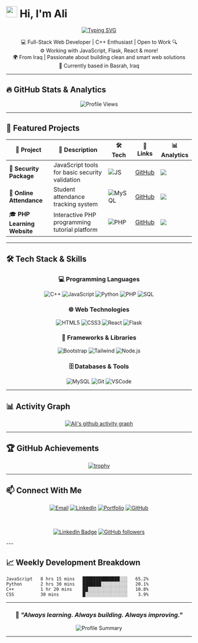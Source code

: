 # <img src="https://raw.githubusercontent.com/MartinHeinz/MartinHeinz/master/wave.gif" width="30px"> Hi, I'm Ali

<div align="center">
  
[![Typing SVG](https://readme-typing-svg.herokuapp.com?font=Fira+Code&size=30&pause=1000&color=36BCF7&width=435&lines=Full-Stack+Developer;C%2B%2B+Enthusiast;Always+Learning;Building+Smart+Solutions)](https://git.io/typing-svg)

</div>

<p align="center">
  💻 Full-Stack Web Developer | C++ Enthusiast | Open to Work 🔍 <br>
  ⚙️ Working with JavaScript, Flask, React & more! <br>
  🌍 From Iraq | Passionate about building clean and smart web solutions <br>
  📍 Currently based in Basrah, Iraq
</p>

---

## 🔥 GitHub Stats & Analytics

<div align="center">
  
<!-- Profile Views Counter with UTM tracking -->
<img src="https://komarev.com/ghpvc/?username=gxr21&label=Profile%20views&color=0e75b6&style=for-the-badge" alt="Profile Views" />
</div>

---

## 🚀 Featured Projects

<div align="center">

| 🎯 Project | 📝 Description | 🛠️ Tech | 🔗 Links | 📊 Analytics |
|-----------|---------------|---------|---------|-------------|
| 🔐 **Security Package** | JavaScript tools for basic security validation | ![JS](https://img.shields.io/badge/-JS-F7DF1E?style=flat-square&logo=javascript) | [GitHub](https://github.com/gxr21/securitypackege.git?utm_source=github_profile&utm_medium=readme&utm_campaign=projects) | [![](https://img.shields.io/github/stars/gxr21/securitypackege)](https://github.com/gxr21/securitypackege) |
| 🧠 **Online Attendance** | Student attendance tracking system | ![MySQL](https://img.shields.io/badge/-MySQL-4479A1?style=flat-square&logo=mysql) | [GitHub](https://github.com/gxr21/OnlineAttSys.git?utm_source=github_profile&utm_medium=readme&utm_campaign=projects) | [![](https://img.shields.io/github/stars/gxr21/OnlineAttSys)](https://github.com/gxr21/OnlineAttSys) |
| 🎓 **PHP Learning Website** | Interactive PHP programming tutorial platform | ![PHP](https://img.shields.io/badge/-PHP-777BB4?style=flat-square&logo=php) | [GitHub](https://github.com/gxr21/PHP.git?utm_source=github_profile&utm_medium=readme&utm_campaign=projects) | [![](https://img.shields.io/github/stars/gxr21/PHP)](https://github.com/gxr21/PHP) |

</div>

---

## 🛠️ Tech Stack & Skills

<div align="center">

### 💻 Programming Languages
![C++](https://img.shields.io/badge/C++-00599C?style=for-the-badge&logo=cplusplus&logoColor=white)
![JavaScript](https://img.shields.io/badge/JavaScript-F7DF1E?style=for-the-badge&logo=javascript&logoColor=black)
![Python](https://img.shields.io/badge/Python-3776AB?style=for-the-badge&logo=python&logoColor=white)
![PHP](https://img.shields.io/badge/PHP-777BB4?style=for-the-badge&logo=php&logoColor=white)
![SQL](https://img.shields.io/badge/SQL-4479A1?style=for-the-badge&logo=postgresql&logoColor=white)

### 🌐 Web Technologies
![HTML5](https://img.shields.io/badge/HTML5-E34F26?style=for-the-badge&logo=html5&logoColor=white)
![CSS3](https://img.shields.io/badge/CSS3-1572B6?style=for-the-badge&logo=css3&logoColor=white)
![React](https://img.shields.io/badge/React-20232A?style=for-the-badge&logo=react&logoColor=61DAFB)
![Flask](https://img.shields.io/badge/Flask-000000?style=for-the-badge&logo=flask&logoColor=white)

### 🎨 Frameworks & Libraries
![Bootstrap](https://img.shields.io/badge/Bootstrap-563D7C?style=for-the-badge&logo=bootstrap&logoColor=white)
![Tailwind](https://img.shields.io/badge/Tailwind_CSS-38B2AC?style=for-the-badge&logo=tailwind-css&logoColor=white)
![Node.js](https://img.shields.io/badge/Node.js-43853D?style=for-the-badge&logo=node.js&logoColor=white)

### 🗄️ Databases & Tools
![MySQL](https://img.shields.io/badge/MySQL-00000F?style=for-the-badge&logo=mysql&logoColor=white)
![Git](https://img.shields.io/badge/GIT-E44C30?style=for-the-badge&logo=git&logoColor=white)
![VSCode](https://img.shields.io/badge/VSCode-0078D4?style=for-the-badge&logo=visual%20studio%20code&logoColor=white)

</div>

---

## 📊 Activity Graph

<div align="center">
  
[![Ali's github activity graph](https://github-readme-activity-graph.vercel.app/graph?username=gxr21&theme=tokyo-night&hide_border=true)](https://github.com/ashutosh00710/github-readme-activity-graph)

</div>

---

## 🏆 GitHub Achievements

<div align="center">
  
[![trophy](https://github-profile-trophy.vercel.app/?username=gxr21&theme=tokyonight&column=4&margin-w=15&margin-h=15)](https://github.com/ryo-ma/github-profile-trophy)

</div>

---

## 📫 Connect With Me

<div align="center">

<!-- Social Media Links with UTM tracking -->
[![Email](https://img.shields.io/badge/Email-D14836?style=for-the-badge&logo=gmail&logoColor=white)](mailto:alijalal200311@gmail.com?subject=Hello%20Ali&utm_source=github_profile&utm_medium=readme&utm_campaign=contact)
[![LinkedIn](https://img.shields.io/badge/LinkedIn-0077B5?style=for-the-badge&logo=linkedin&logoColor=white)](https://linkedin.com/in/ali-jalal-336544310?utm_source=github_profile&utm_medium=readme&utm_campaign=social)
[![Portfolio](https://img.shields.io/badge/Portfolio-FF5722?style=for-the-badge&logo=google-chrome&logoColor=white)](https://portfolio-esf2.onrender.com?utm_source=github_profile&utm_medium=readme&utm_campaign=portfolio)
[![GitHub](https://img.shields.io/badge/GitHub-100000?style=for-the-badge&logo=github&logoColor=white)](https://github.com/gxr21?utm_source=github_profile&utm_medium=readme&utm_campaign=follow)

<!-- Social Media Stats -->
<br><br>
[![LinkedIn Badge](https://img.shields.io/badge/-Follow_on_LinkedIn-blue?style=flat-square&logo=Linkedin&logoColor=white&link=https://linkedin.com/in/ali-jalal-336544310)](https://linkedin.com/in/ali-jalal-336544310?utm_source=github_profile&utm_medium=badge&utm_campaign=social)
[![GitHub followers](https://img.shields.io/github/followers/gxr21?label=Follow&style=social)](https://github.com/gxr21?tab=followers)

</div>
---

## 📈 Weekly Development Breakdown

<!--START_SECTION:waka-->
```text
JavaScript   8 hrs 15 mins   ██████████████░░░   65.2%
Python       2 hrs 30 mins   ███████░░░░░░░░░░   20.1%
C++          1 hr 20 mins    ██░░░░░░░░░░░░░░░   10.8%
CSS          30 mins         █░░░░░░░░░░░░░░░░    3.9%
```
<!--END_SECTION:waka-->
---

<div align="center">
  
### 🌱 *"Always learning. Always building. Always improving."*

<!-- GitHub Profile Summary -->
<img src="https://github-profile-summary-cards.vercel.app/api/cards/profile-details?username=gxr21&theme=tokyonight" alt="Profile Summary">

</div>

---

<!-- Analytics Tracking Pixel (Hidden) -->

<!-- UTM Parameter Guide for Reference -->
<!--
UTM Parameters Added:
- utm_source=github_profile (traffic from GitHub profile)
- utm_medium=readme|badge|pin|button (type of link)
- utm_campaign=contact|social|portfolio|projects|featured (campaign category)

These will help track:
1. Which links get most clicks
2. Where visitors come from (GitHub profile)
3. What type of content drives engagement
4. Social media effectiveness
-->
